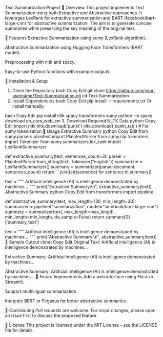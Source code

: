 Text Summarization Project
📌 Overview
This project implements Text Summarization using both Extractive and Abstractive approaches. It leverages LexRank for extractive summarization and BART (facebook/bart-large-cnn) for abstractive summarization. The aim is to generate concise summaries while preserving the key meaning of the original text.

🚀 Features
Extractive Summarization using sumy (LexRank algorithm).

Abstractive Summarization using Hugging Face Transformers (BART model).

Preprocessing with nltk and spacy.

Easy-to-use Python functions with example outputs.

🔧 Installation & Setup
1. Clone the Repository
bash
Copy
Edit
git clone https://github.com/your-username/Text-Summarization.git
cd Text-Summarization
2. Install Dependencies
bash
Copy
Edit
pip install -r requirements.txt
Or install manually:

bash
Copy
Edit
pip install nltk spacy transformers sumy
python -m spacy download en_core_web_sm
3. Download Required NLTK Data
python
Copy
Edit
import nltk
nltk.download('punkt')
nltk.download('punkt_tab')  # For sumy tokenization
📖 Usage
Extractive Summary
python
Copy
Edit
from sumy.parsers.plaintext import PlaintextParser
from sumy.nlp.tokenizers import Tokenizer
from sumy.summarizers.lex_rank import LexRankSummarizer

def extractive_summary(text, sentences_count=3):
    parser = PlaintextParser.from_string(text, Tokenizer("english"))
    summarizer = LexRankSummarizer()
    summary = summarizer(parser.document, sentences_count)
    return ' '.join([str(sentence) for sentence in summary])

text = """
Artificial intelligence (AI) is intelligence demonstrated by machines...
"""
print("Extractive Summary:\n", extractive_summary(text))
Abstractive Summary
python
Copy
Edit
from transformers import pipeline

def abstractive_summary(text, max_length=130, min_length=30):
    summarizer = pipeline("summarization", model="facebook/bart-large-cnn")
    summary = summarizer(text, max_length=max_length, min_length=min_length, do_sample=False)
    return summary[0]['summary_text']

text = """
Artificial intelligence (AI) is intelligence demonstrated by machines...
"""
print("Abstractive Summary:\n", abstractive_summary(text))
📝 Sample Output
vbnet
Copy
Edit
Original Text:
Artificial intelligence (AI) is intelligence demonstrated by machines...

Extractive Summary:
Artificial intelligence (AI) is intelligence demonstrated by machines...

Abstractive Summary:
Artificial intelligence (AI) is intelligence demonstrated by machines...
📌 Future Improvements
Add a web interface using Flask or Streamlit.

Support multilingual summarization.

Integrate BERT or Pegasus for better abstractive summaries.

🤝 Contributing
Pull requests are welcome. For major changes, please open an issue first to discuss the proposed feature.

📜 License
This project is licensed under the MIT License – see the LICENSE file for details.


